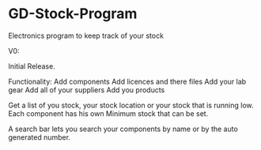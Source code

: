 # GD-Stock-Program
Electronics program to keep track of your stock

V0:

Initial Release.

  Functionality:
  Add components
  Add licences and there files
  Add your lab gear
  Add all of your suppliers
  Add you products
  
  Get a list of you stock, your stock location or your stock that is running low.
  Each component has his own Minimum stock that can be set.
  
  A search bar lets you search your components by name or by the auto generated number.
